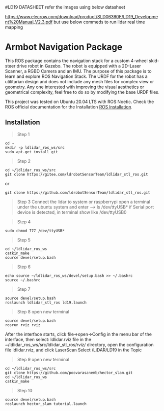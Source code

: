 #LD19 DATASHEET
refer the images using below datasheet

https://www.elecrow.com/download/product/SLD06360F/LD19_Development%20Manual_V2.3.pdf
but use below commeds to run lidar real time mapping

# Armbot Navigation Package
This ROS package contains the navigation stack for a custom 4-wheel skid-steer drive robot in Gazebo. The robot is equipped with a 2D-Laser Scanner, a RGBD Camera and an IMU. The purpose of this package is to learn and explore ROS Navigation Stack. The URDF for the robot has a utilitarian design and does not include any mesh files for complex view or geometry. Any one interested with improving the visual aesthetics or geometrical complexity, feel free to do so by modifying the base URDF files.

This project was tested on Ubuntu 20.04 LTS with ROS Noetic. Check the ROS official documentation for the Installation [ROS Installation](http://wiki.ros.org/noetic/Installation/Ubuntu).

## Installation
> Step 1
```
cd ~
mkdir -p ldlidar_ros_ws/src
sudo apt-get install git
```
> Step 2
```
cd ~/ldlidar_ros_ws/src
git clone https://gitee.com/ldrobotSensorTeam/ldlidar_stl_ros.git
```
or
```
git clone https://github.com/ldrobotSensorTeam/ldlidar_stl_ros.git
```
> Step 3
Connect the lidar to system or raspberrypi open a terminal under the ubuntu system and enter --> ls /dev/ttyUSB* 
if Serial port device is detected, in terminal show like /dev/ttyUSB0

>Step 4
```
sudo chmod 777 /dev/ttyUSB*
```
>Step 5
```
cd ~/ldlidar_ros_ws
catkin_make
source devel/setup.bash
```
>Step 6
```
echo source ~/ldlidar_ros_ws/devel/setup.bash >> ~/.bashrc
source ~/.bashrc
```

>Step 7
```
source devel/setup.bash
roslaunch ldlidar_stl_ros ld19.launch
```

>Step 8
open new terminal
```
source devel/setup.bash
rosrun rviz rviz
```
After the interface starts, click file->open->Config in the menu bar of the
interface, then select: ldlidar.rviz file in the ~/ldlidar_ros_ws/src/ldlidar_stl_ros/rviz/
directory, open the configuration file ldlidar.rviz, and click LaserScan Select
/LiDAR/LD19 in the Topic

>Step 9
open new terminal
```
cd ~/ldlidar_ros_ws/src
git clone https://github.com/poovarasanemb/hector_slam.git
cd ~/ldlidar_ros_ws
catkin_make
```
>Step 10
```
source devel/setup.bash
roslaunch hector_slam tutorial.launch
```
